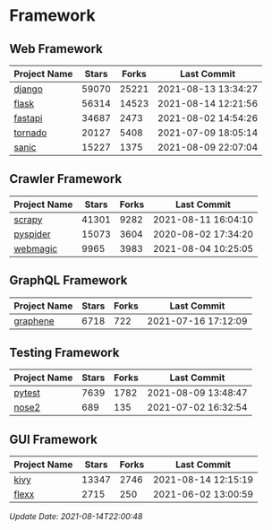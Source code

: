 # Framework

## Web Framework
| Project Name | Stars | Forks | Last Commit |
| ------------ | ----- | ----- | ----------- |
| [django](https://github.com/django/django) | 59070 | 25221 | 2021-08-13 13:34:27 |
| [flask](https://github.com/pallets/flask) | 56314 | 14523 | 2021-08-14 12:21:56 |
| [fastapi](https://github.com/tiangolo/fastapi) | 34687 | 2473 | 2021-08-02 14:54:26 |
| [tornado](https://github.com/tornadoweb/tornado) | 20127 | 5408 | 2021-07-09 18:05:14 |
| [sanic](https://github.com/sanic-org/sanic) | 15227 | 1375 | 2021-08-09 22:07:04 |

## Crawler Framework
| Project Name | Stars | Forks | Last Commit |
| ------------ | ----- | ----- | ----------- |
| [scrapy](https://github.com/scrapy/scrapy) | 41301 | 9282 | 2021-08-11 16:04:10 |
| [pyspider](https://github.com/binux/pyspider) | 15073 | 3604 | 2020-08-02 17:34:20 |
| [webmagic](https://github.com/code4craft/webmagic) | 9965 | 3983 | 2021-08-04 10:25:05 |

## GraphQL Framework
| Project Name | Stars | Forks | Last Commit |
| ------------ | ----- | ----- | ----------- |
| [graphene](https://github.com/graphql-python/graphene) | 6718 | 722 | 2021-07-16 17:12:09 |

## Testing Framework
| Project Name | Stars | Forks | Last Commit |
| ------------ | ----- | ----- | ----------- |
| [pytest](https://github.com/pytest-dev/pytest) | 7639 | 1782 | 2021-08-09 13:48:47 |
| [nose2](https://github.com/nose-devs/nose2) | 689 | 135 | 2021-07-02 16:32:54 |

## GUI Framework
| Project Name | Stars | Forks | Last Commit |
| ------------ | ----- | ----- | ----------- |
| [kivy](https://github.com/kivy/kivy) | 13347 | 2746 | 2021-08-14 12:15:19 |
| [flexx](https://github.com/flexxui/flexx) | 2715 | 250 | 2021-06-02 13:00:59 |

*Update Date: 2021-08-14T22:00:48*